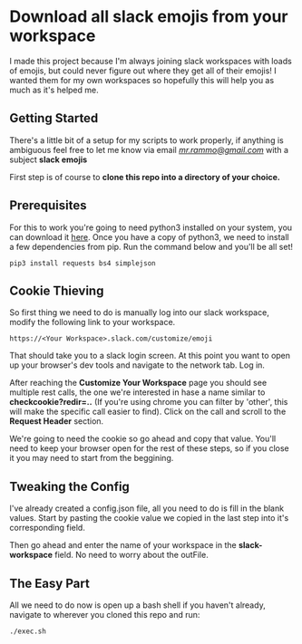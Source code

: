 # Download all slack emojis from your workspace

I made this project because I'm always joining slack workspaces with loads of emojis, but could never figure out
where they get all of their emojis!  I wanted them for my own workspaces so hopefully this will help you as
much as it's helped me.

## Getting Started
There's a little bit of a setup for my scripts to work properly, if anything is ambiguous feel free
to let me know via email *mr.rammo@gmail.com* with a subject **slack emojis**

First step is of course to **clone this repo into a directory of your choice.**

## Prerequisites
For this to work you're going to need python3 installed on your system, you can download it [here](https://www.python.org/downloads/).
Once you have a copy of python3, we need to install a few dependencies from pip.
Run the command below and you'll be all set!
```
pip3 install requests bs4 simplejson
```


## Cookie Thieving
So first thing we need to do is manually log into our slack workspace, modify the following link to your
workspace.
```
https://<Your Workspace>.slack.com/customize/emoji
```

That should take you to a slack login screen.  At this point you want to open up your browser's dev tools and
navigate to the network tab.  Log in.

After reaching the **Customize Your Workspace** page you should see multiple rest calls, the one we're
interested in hase a name similar to **checkcookie?redir=..** (If you're using chrome you can filter by 'other',
this will make the specific call easier to find).  Click on the call and scroll to the **Request Header** section.

We're going to need the cookie so go ahead and copy that value.  You'll need to keep your browser open for the
rest of these steps, so if you close it you may need to start from the beggining.

## Tweaking the Config
I've already created a config.json file, all you need to do is fill in the blank values.  Start by pasting the
cookie value we copied in the last step into it's corresponding field.

Then go ahead and enter the name of your workspace in the **slack-workspace** field.  No need to worry about the
outFile.

## The Easy Part
All we need to do now is open up a bash shell if you haven't already, navigate to wherever you cloned this repo
and run:
```
./exec.sh
```





